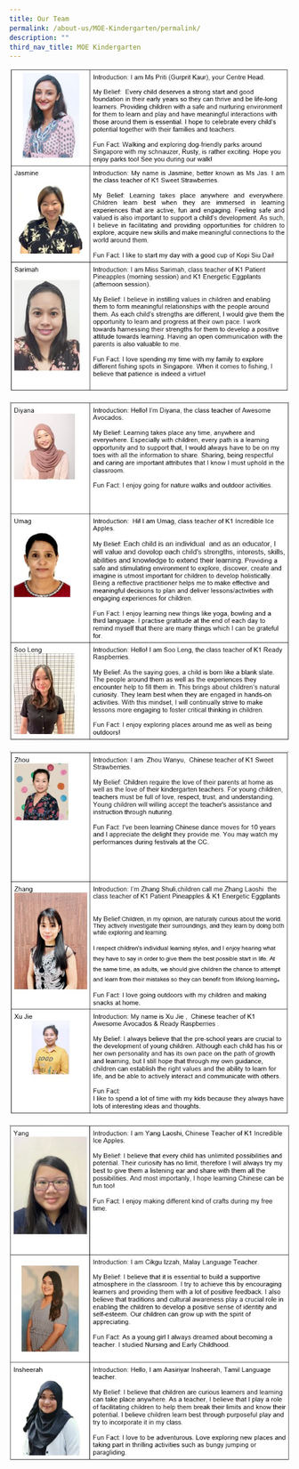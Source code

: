 ```yaml
---
title: Our Team
permalink: /about-us/MOE-Kindergarten/permalink/
description: ""
third_nav_title: MOE Kindergarten
---
```

![](/images/2023%20MK/Picture16.jpg)

![](/images/2023%20MK/Picture17.jpg)

![](/images/2023%20MK/Picture18.jpg)

![](/images/2023%20MK/Picture19.jpg)